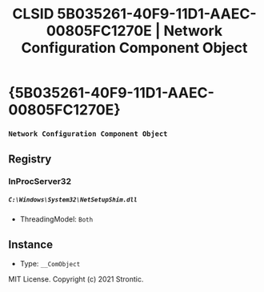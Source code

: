 ﻿---
title: "CLSID 5B035261-40F9-11D1-AAEC-00805FC1270E | Network Configuration Component Object"
excerpt: What is COM-Object CLSID 5B035261-40F9-11D1-AAEC-00805FC1270E?
---

# {5B035261-40F9-11D1-AAEC-00805FC1270E}

### `Network Configuration Component Object`

## Registry


### InProcServer32

##### `C:\Windows\System32\NetSetupShim.dll`
* ThreadingModel: `Both`

## Instance

* Type: `__ComObject`

MIT License. Copyright (c) 2021 Strontic.


